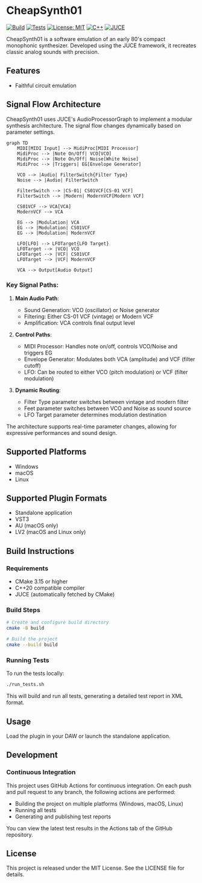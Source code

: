 # CheapSynth01

[![Build](https://github.com/yasuyuki-baba/cheapsynth01/actions/workflows/build.yml/badge.svg)](https://github.com/yasuyuki-baba/cheapsynth01/actions/workflows/build.yml)
[![Tests](https://github.com/yasuyuki-baba/cheapsynth01/actions/workflows/tests.yml/badge.svg)](https://github.com/yasuyuki-baba/cheapsynth01/actions/workflows/tests.yml)
[![License: MIT](https://img.shields.io/badge/License-MIT-yellow.svg)](https://opensource.org/licenses/MIT)
[![C++](https://img.shields.io/badge/C%2B%2B-20-blue.svg)](https://isocpp.org/)
[![JUCE](https://img.shields.io/badge/JUCE-Framework-orange.svg)](https://juce.com/)

CheapSynth01 is a software emulation of an early 80's compact monophonic synthesizer. Developed using the JUCE framework, it recreates classic analog sounds with precision.

## Features

- Faithful circuit emulation

## Signal Flow Architecture

CheapSynth01 uses JUCE's AudioProcessorGraph to implement a modular synthesis architecture. The signal flow changes dynamically based on parameter settings.

```mermaid
graph TD
    MIDI[MIDI Input] --> MidiProc[MIDI Processor]
    MidiProc --> |Note On/Off| VCO[VCO]
    MidiProc --> |Note On/Off| Noise[White Noise]
    MidiProc --> |Triggers| EG[Envelope Generator]
    
    VCO --> |Audio| FilterSwitch{Filter Type}
    Noise --> |Audio| FilterSwitch
    
    FilterSwitch --> |CS-01| CS01VCF[CS-01 VCF]
    FilterSwitch --> |Modern| ModernVCF[Modern VCF]
    
    CS01VCF --> VCA[VCA]
    ModernVCF --> VCA
    
    EG --> |Modulation| VCA
    EG --> |Modulation| CS01VCF
    EG --> |Modulation| ModernVCF
    
    LFO[LFO] --> LFOTarget{LFO Target}
    LFOTarget --> |VCO| VCO
    LFOTarget --> |VCF| CS01VCF
    LFOTarget --> |VCF| ModernVCF
    
    VCA --> Output[Audio Output]
```

### Key Signal Paths:

1. **Main Audio Path**:
   - Sound Generation: VCO (oscillator) or Noise generator
   - Filtering: Either CS-01 VCF (vintage) or Modern VCF
   - Amplification: VCA controls final output level

2. **Control Paths**:
   - MIDI Processor: Handles note on/off, controls VCO/Noise and triggers EG
   - Envelope Generator: Modulates both VCA (amplitude) and VCF (filter cutoff)
   - LFO: Can be routed to either VCO (pitch modulation) or VCF (filter modulation)
   
3. **Dynamic Routing**:
   - Filter Type parameter switches between vintage and modern filter
   - Feet parameter switches between VCO and Noise as sound source
   - LFO Target parameter determines modulation destination

The architecture supports real-time parameter changes, allowing for expressive performances and sound design.

## Supported Platforms

- Windows
- macOS
- Linux

## Supported Plugin Formats

- Standalone application
- VST3
- AU (macOS only)
- LV2 (macOS and Linux only)

## Build Instructions

### Requirements

- CMake 3.15 or higher
- C++20 compatible compiler
- JUCE (automatically fetched by CMake)

### Build Steps

```bash
# Create and configure build directory
cmake -B build

# Build the project
cmake --build build
```

### Running Tests

To run the tests locally:

```bash
./run_tests.sh
```

This will build and run all tests, generating a detailed test report in XML format.

## Usage

Load the plugin in your DAW or launch the standalone application.

## Development

### Continuous Integration

This project uses GitHub Actions for continuous integration. On each push and pull request to any branch, the following actions are performed:

- Building the project on multiple platforms (Windows, macOS, Linux)
- Running all tests
- Generating and publishing test reports

You can view the latest test results in the Actions tab of the GitHub repository.

## License

This project is released under the MIT License. See the LICENSE file for details.
